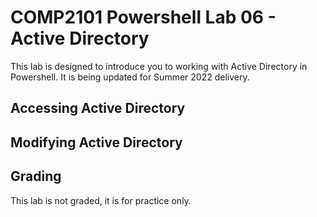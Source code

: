 # COMP2101 Powershell Lab 06 - Active Directory
This lab is designed to introduce you to working with Active Directory in Powershell. It is being updated for Summer 2022 delivery.

## Accessing Active Directory

## Modifying Active Directory

## Grading
This lab is not graded, it is for practice only.

